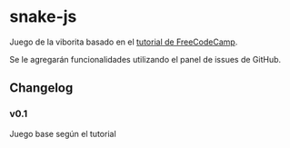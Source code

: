 # snake-js
Juego de la viborita basado en el [tutorial de FreeCodeCamp](https://www.youtube.com/watch?v=a_hye_eCULo).

Se le agregarán funcionalidades utilizando el panel de issues de GitHub.

## Changelog
### v0.1
Juego base según el tutorial
